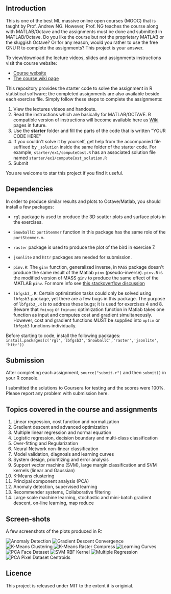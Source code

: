 ## Introduction

This is one of the best ML massive online open courses (MOOC) that is taught by Prof. Andrew NG. However, Prof. NG teaches the course along with MATLAB/Octave and the assignments must be done and submitted in MATLAB/Octave. Do you like the course but not the proprietary MATLAB or the sluggish Octave? Or for any reason, would you rather to use the free GNU R to complete the assignments? This project is your answer. 

To view/download the lecture videos, slides and assignments instructions visit the course website:
- [Course website](https://www.coursera.org/learn/machine-learning)
- [The course wiki page](https://share.coursera.org/wiki/index.php/ML:Main)

This repository provides the starter code to solve the assignment in R statistical software; the completed assignments are also available beside each exercise file. Simply follow these steps to complete the assignments:

1. View the lectures videos and handouts.
2. Read the instructions which are basically for MATLAB/OCTAVE. R compatible version of instructions will become available here as [Wiki](https://github.com/faridcher/machine-learning-course/wiki) pages in future.
3. Use the **starter** folder and fill the parts of the code that is written "YOUR CODE HERE"
4. If you couldn't solve it by yourself, get help from the accompanied file suffixed by `_solution` inside the same folder of the starter code. For example, `starter/ex1/computeCost.R` has an associated solution file named `starter/ex1/computeCost_solution.R`
5. Submit

You are welcome to star this project if you find it useful.

## Dependencies
In order to produce similar results and plots to Octave/Matlab, you should install a few packages:

- `rgl` package is used to produce the 3D scatter plots and surface plots in the exercises.

- `SnowballC`: `portStemmer` function in this package has the same role of the `portStemmer.m`.
 
- `raster` package is used to produce the plot of the bird in exercise 7.

- `jsonlite` and `httr` packages are needed for submission.

- `pinv.R`: The `ginv` function, generalized inverse, in `MASS` package doesn't produce the same result of the Matlab `pinv` (pseudo-inverse). `pinv.R` is the modified version of MASS `ginv` to produce the same effect of the MATLAB `pinv`. For more info see [this stackoverflow discussion](http://stackoverflow.com/questions/36391548/r-ginv-and-matlab-pinv-produce-different-results)
- `lbfgsb3_.R`: Certain optimization tasks could only be solved using `lbfgsb3` package, yet there are a few bugs in this package. The purpose of `lbfgsb3_.R` is to address these bugs; it is used for exercises 4 and 8.
Beware that `fmincg` or `fminunc` optimization function in Matlab takes one function as input and computes cost and gradient simultaneously. However, cost and gradient functions MUST be supplied into `optim` or `lbfgsb3` functions individually.

Before starting to code, install the following packages:
`install.packages(c('rgl','lbfgsb3','SnowballC','raster','jsonlite', 'httr'))`

## Submission
After completing each assignment, `source("submit.r")`  and then `submit()` in your R console.

I submitted the solutions to Coursera for testing and the scores were 100%. Please report any problem with submission here. 

## Topics covered in the course and assignments
1. Linear regression, cost function and normalization
2. Gradient descent and advanced optimization
3. Multiple linear regression and normal equation
4. Logistic regression, decision boundary and multi-class classification
5. Over-fitting and Regularization
6. Neural Network non-linear classification
7. Model validation, diagnosis and learning curves
8. System design, prioritizing and error analysis
9. Support vector machine (SVM), large margin classification and SVM kernels (linear and Gaussian)
10. K-Means clustering
11. Principal component analysis (PCA)
12. Anomaly detection, supervised learning
13. Recommender systems, Collaborative filtering
14. Large scale machine learning, stochastic and mini-batch gradient descent, on-line learning, map reduce

## Screen-shots
A few screenshots of the plots produced in R:

![Anomaly Detection](https://raw.githubusercontent.com/faridcher/ml-course/master/img/AnomolyDetection.png)
![Gradient Descent Convergence](https://raw.githubusercontent.com/faridcher/ml-course/master/img/GradientDescent_Convergence.PNG)
![K-Means Clustering](https://raw.githubusercontent.com/faridcher/ml-course/master/img/K-Means_Clustering.png)
![K-Means Raster Compress](https://raw.githubusercontent.com/faridcher/ml-course/master/img/K-Means_CompressImage.png)
![Learning Curves](https://raw.githubusercontent.com/faridcher/ml-course/master/img/Learning%20Curve.png)
![PCA Face Dataset](https://raw.githubusercontent.com/faridcher/ml-course/master/img/PCA_FaceDataset.png)
![SVM RBF Kernel](https://raw.githubusercontent.com/faridcher/ml-course/master/img/SVM_RBF_Kernel.png)
![Multiple Regression](https://raw.githubusercontent.com/faridcher/ml-course/master/img/GradientDescent_multiple-regression.PNG)
![PCA Pixel Dataset Centroids](https://raw.githubusercontent.com/faridcher/ml-course/master/img/PCA_PixelDataset_Centroid.PNG)

## Licence
This project is released under MIT to the extent it is originial.

